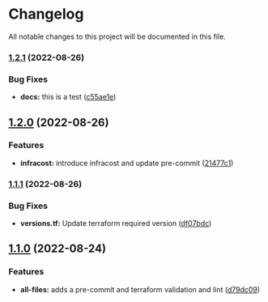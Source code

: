 # Changelog

All notable changes to this project will be documented in this file.

### [1.2.1](https://github.com/stuxcd/terraform-aws-eks/compare/v1.2.0...v1.2.1) (2022-08-26)


### Bug Fixes

* **docs:** this is a test ([c55ae1e](https://github.com/stuxcd/terraform-aws-eks/commit/c55ae1ebccdeb3e1109db258323538ff8e7b8caa))

## [1.2.0](https://github.com/stuxcd/terraform-aws-eks/compare/v1.1.1...v1.2.0) (2022-08-26)


### Features

* **infracost:** introduce infracost and update pre-commit ([21477c1](https://github.com/stuxcd/terraform-aws-eks/commit/21477c103888f395fad3c8b0780ff6d64a0fc5b3))

### [1.1.1](https://github.com/stuxcd/terraform-aws-eks/compare/v1.1.0...v1.1.1) (2022-08-26)


### Bug Fixes

* **versions.tf:** Update terraform required version ([df07bdc](https://github.com/stuxcd/terraform-aws-eks/commit/df07bdc7dc0ade59a1952e0051f8ae539a35874b))

## [1.1.0](https://github.com/stuxcd/terraform-aws-eks/compare/v1.0.0...v1.1.0) (2022-08-24)


### Features

* **all-files:** adds a pre-commit and terraform validation and lint ([d79dc09](https://github.com/stuxcd/terraform-aws-eks/commit/d79dc09f2bafcb22b9a462e5f9284a72eea8f853))
